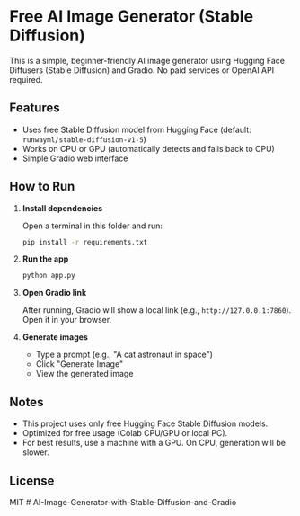 # Free AI Image Generator (Stable Diffusion)

This is a simple, beginner-friendly AI image generator using Hugging Face Diffusers (Stable Diffusion) and Gradio. No paid services or OpenAI API required.

## Features
- Uses free Stable Diffusion model from Hugging Face (default: `runwayml/stable-diffusion-v1-5`)
- Works on CPU or GPU (automatically detects and falls back to CPU)
- Simple Gradio web interface

## How to Run

1. **Install dependencies**
   
   Open a terminal in this folder and run:
   ```bash
   pip install -r requirements.txt
   ```

2. **Run the app**
   
   ```bash
   python app.py
   ```

3. **Open Gradio link**
   
   After running, Gradio will show a local link (e.g., `http://127.0.0.1:7860`). Open it in your browser.

4. **Generate images**
   
   - Type a prompt (e.g., "A cat astronaut in space")
   - Click "Generate Image"
   - View the generated image

## Notes
- This project uses only free Hugging Face Stable Diffusion models.
- Optimized for free usage (Colab CPU/GPU or local PC).
- For best results, use a machine with a GPU. On CPU, generation will be slower.

## License
MIT
#   A I - I m a g e - G e n e r a t o r - w i t h - S t a b l e - D i f f u s i o n - a n d - G r a d i o  
 